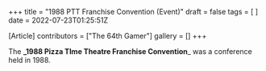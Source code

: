 +++
title = "1988 PTT Franchise Convention (Event)"
draft = false
tags = [ ]
date = 2022-07-23T01:25:51Z

[Article]
contributors = ["The 64th Gamer"]
gallery = []
+++

The **_1988 Pizza TIme Theatre Franchise Convention**_ was a conference held in 1988.